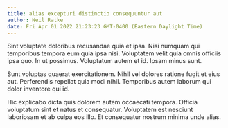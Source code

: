 ```yaml
---
title: alias excepturi distinctio consequuntur aut
author: Neil Ratke
date: Fri Apr 01 2022 21:23:23 GMT-0400 (Eastern Daylight Time)
---
```

Sint voluptate doloribus recusandae quia et ipsa. Nisi numquam qui temporibus tempora eum quia ipsa nisi. Voluptatem velit quia omnis officiis ipsa quo. In ut possimus. Voluptatum autem et id. Ipsam minus sunt.

 Sunt voluptas quaerat exercitationem. Nihil vel dolores ratione fugit et eius aut. Perferendis repellat quia modi nihil. Temporibus autem laborum qui dolor inventore qui id.

 Hic explicabo dicta quis dolorem autem occaecati tempora. Officia voluptatum sint et natus et consequatur. Voluptatem est nesciunt laboriosam et ab culpa eos illo. Et consequatur nostrum minima unde alias.